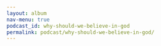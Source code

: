 ```yaml
---
layout: album
nav-menu: true
podcast_id: why-should-we-believe-in-god
permalink: podcast/why-should-we-believe-in-god/
---
```

